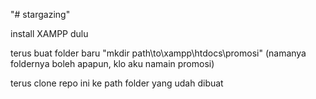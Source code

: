 "# stargazing" 

install XAMPP dulu

terus buat folder baru "mkdir path\to\xampp\htdocs\promosi" (namanya foldernya boleh apapun, klo aku namain promosi)

terus clone repo ini ke path folder yang udah dibuat
